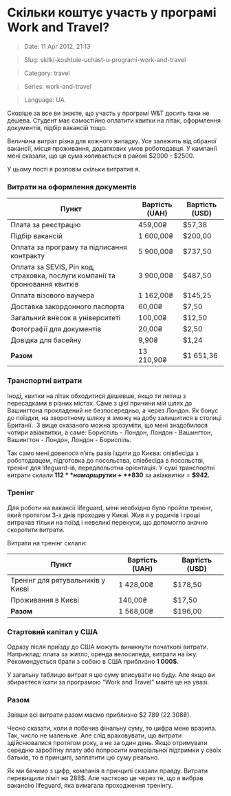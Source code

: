 # Скільки коштує участь у програмі Work and Travel?

> Date: 11 Apr 2012, 21:13

> Slug: skilki-koshtuie-uchast-u-programi-work-and-travel

> Category: travel

> Series: work-and-travel

> Language: UA

Скоріше за все ви знаєте, що участь у програмі W&T досить таки не дешева. Студент має самостійно оплатити квитки на літак, оформлення документів, підбір вакансій тощо.

Величина витрат різна для кожного випадку. Усе залежить від обраної вакансії, місця проживання, додаткових умов роботодавця. У кампанії мені сказали, що ця сума коливається в районі $2000 - $2500.

У цьому пості я розповім скільки витратив я.

### Витрати на оформлення документів

| **Пункт**                                                                   | **Вартість (UAH)** | **Вартість (USD)** |
| --------------------------------------------------------------------------- | ------------------ | ------------------ |
| Плата за реєстрацію                                                         | 459,00₴            | $57,38             |
| Підбір вакансій                                                             | 1 600,00₴          | $200,00            |
| Оплата за програму та підписання контракту                                  | 5 900,00₴          | $737,50            |
| Оплата за SEVIS, Pin код, страховка, послуги компанії та бронювання квитків | 3 900,00₴          | $487,50            |
| Оплата візового ваучера                                                     | 1 162,00₴          | $145,25            |
| Доставка закордонного паспорта                                              | 60,00₴             | $7,50              |
| Загальний внесок в університеті                                             | 100,00₴            | $12,50             |
| Фотографії для документів                                                   | 20,00₴             | $2,50              |
| Довідка для басейну                                                         | 9,90₴              | $1,24              |
| **Разом**                                                                   | 13 210,90₴         | $1 651,36          |

### Транспортні витрати

Іноді, квитки на літак обходитися дешевше, якщо ти летиш з пересадками в різних містах. Саме з цієї причини мій шлях до Вашингтона прокладений не безпосередньо, а через Лондон. Як бонус до поїздки, на зворотному шляху я зможу на добу залишитися в столиці Британії.  З вище сказаного можна зрозуміти, що мені знадобилося чотири авіаквитки, а саме: Бориспіль - Лондон, Лондон - Вашингтон, Вашингтон - Лондон, Лондон - Бориспіль.

Так само мені довелося п’ять разів їздити до Києва: співбесіда з роботодавцем, підготовка до посольства, співбесіда в посольстві, тренінг для lifeguard-ів, передпольотна орієнтація. У сумі транспортні витрати склали **$112** на маршрутки + **$830** за авіаквитки = **$942.**

### Тренінг

Для роботи на вакансії lifeguard, мені необхідно було пройти тренінг, який протягом 3-х днів проходив у Києві. Жив я у родичів і гроші витрачав тільки на поїзд і невеликі перекуси, що допомогло значно скоротити витрати.

Витрати на тренінг склали:

| **Пункт**                         | **Вартість (UAH)** | **Вартість (USD)** |
| --------------------------------- | ------------------ | ------------------ |
| Тренінг для рятувальників у Києві | 1 428,00₴          | $178,50            |
| Проживання в Києві                | 140,00₴            | $17,50             |
| **Разом**                         | 1 568,00₴          | $196,00            |

### Стартовий капітал у США

Одразу після приїзду до США можуть виникнути початкові витрати. Наприклад: плата за житло, оренда велосипеда, витрати на їжу. Рекомендується брати з собою в США приблизно **1 000$**.

У загальну таблицю витрат я цю суму вписувати не буду. Але якщо ви збираєтеся їхати за програмою “Work and Travel” майте це на увазі.

### Разом

Звівши всі витрати разом маємо приблизно $2 789 (22 308₴).

Чесно сказати, коли я побачив фінальну суму, то цифра мене вразила. Так, число не маленьке. Але слід враховувати, що витрати здійснювалися протягом року, а не за один день. Якщо отримувати середню заробітну плату або попросити матеріальної підтримки у своїх батьків, то в принципі, заплатити цю суму реально.

Як ми бачимо з цифр, компанія в принципі сказали правду. Витрати перевищили ліміт на 288$. Але частково це через те, що я вибрав вакансію lifeguard, яка вимагала проходження тренінгу.


